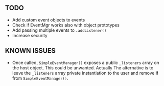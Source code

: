 ## TODO

* Add custom event objects to events
* Check if EventMgr works also with object prototypes
* Add passing multiple events to `.addListener()`
* Increase security

## KNOWN ISSUES

* Once called,  `SimpleEventManager()` exposes a public `_listeners` array on the host object. This could be unwanted. Actually The alternative is to leave the `_listeners` array private instantiation
to the user and remove if from `SimpleEventManager()`.
